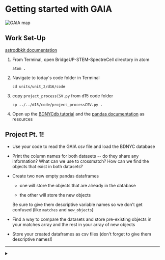 # Getting started with GAIA

![GAIA map](https://3c1703fe8d.site.internapcdn.net/newman/gfx/news/hires/2018/astronomerso.jpg)

## Work Set-Up

[astrodbkit documentation](https://astrodbkit.readthedocs.io/en/latest/index.html)

1. From Terminal, open BridgeUP-STEM-SpectreCell directory in atom

    `atom .`

2. Navigate to today's code folder in Terminal

    `cd units/unit_2/d16/code`

3. copy `project_processCSV.py` from d15 code folder

    `cp ../../d15/code/project_processCSV.py .`

4. Open up the [BDNYCdb tutorial](https://github.com/BDNYC/BDNYCdb/blob/master/tutorial/tutorial.md) and the [pandas documentation](http://pandas.pydata.org/pandas-docs/stable/) as resources


## Project Pt. 1!

- Use your code to read the GAIA csv file and load the BDNYC database

- Print the column names for both datasets -- do they share any information? What can we use to crossmatch? How can we find the objects that exist in both datasets?

- Create two new empty pandas dataframes

  - one will store the objects that are already in the database

  - the other will store the new objects

  Be sure to give them descriptive variable names so we don't get confused (like `matches` and `new_objects`)

- Find a way to compare the datasets and store pre-existing objects in your matches array and the rest in your array of new objects

- Store your created dataframes as csv files (don't forget to give them descriptive names!)





<hr>

<details><summary></summary>
  <p>
  https://www.programcreek.com/python/example/87926/astropy.coordinates.match_coordinates_sky
  </p>
</details>

